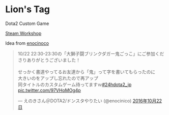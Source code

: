 # Lion's Tag

Dota2 Custom Game

[Steam Workshop](http://steamcommunity.com/sharedfiles/filedetails/?id=785938145)

Idea from [enocinoco](http://steamcommunity.com/id/enocinoco)

<blockquote class="twitter-tweet" data-lang="ja"><p lang="ja" dir="ltr">10/22 22:30-23:30の「大獅子闘ブリンクダガー鬼ごっこ」にご参加くださりありがとうございました！<br><br>せっかく書道やってるお友達から「鬼」って字を書いてもらったのに<br>大きいのをアップし忘れたので再アップ<br>同タイトルのカスタムゲーム待ってますｗ<a href="https://twitter.com/hashtag/24hdota2_jp?src=hash">#24hdota2_jp</a> <a href="https://t.co/97VHoMOg4p">pic.twitter.com/97VHoMOg4p</a></p>&mdash; えのきさん＠DOTA2/ドンスタやりたい (@enocinico) <a href="https://twitter.com/enocinico/status/789949102419087360">2016年10月22日</a></blockquote>
<script async src="//platform.twitter.com/widgets.js" charset="utf-8"></script>